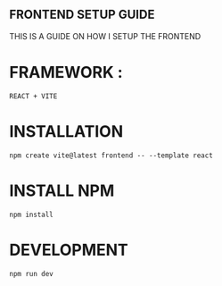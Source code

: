 ## FRONTEND SETUP GUIDE
 THIS IS A GUIDE ON HOW I SETUP THE FRONTEND

# FRAMEWORK :
    REACT + VITE

# INSTALLATION 
    npm create vite@latest frontend -- --template react

# INSTALL NPM 
    npm install

# DEVELOPMENT
    npm run dev